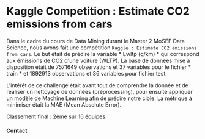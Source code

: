 # Kaggle Competition : Estimate CO2 emissions from cars

Dans le cadre du cours de Data Mining durant le Master 2 MoSEF Data Science, nous avons fait une compétition `Kaggle : Estimate CO2 emissions from cars`. Le but était de prédire la variable * Ewltp (g/km) * qui correspond aux émissions de CO2 d'une voiture (WLTP). La base de données mise à disposition était de 7571649 observations et 37 variables pour le fichier * train * et 1892913 observations et 36 variables pour fichier test.

L'intérêt de ce challenge était avant tout de comprendre la donnée et de réaliser un nettoyage de données (préprocessing), pour ensuite appliquer un modèle de Machine Learning afin de prédire notre cible. La métrique à minimiser était la MAE (Mean Absolute Error).

Classement final : 2ème sur 16 équipes.

#### Contact 

